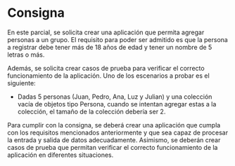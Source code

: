 # Consigna

En este parcial, se solicita crear una aplicación que permita agregar personas a un grupo. El requisito para poder ser admitido es que la persona a registrar debe tener más de 18 años de edad y tener un nombre de 5 letras o más.

Además, se solicita crear casos de prueba para verificar el correcto funcionamiento de la aplicación. Uno de los escenarios a probar es el siguiente:

- Dadas 5 personas (Juan, Pedro, Ana, Luz y Julian) y una colección vacía de objetos tipo Persona, cuando se intentan agregar estas a la colección, el tamaño de la colección debería ser 2.

Para cumplir con la consigna, se deberá crear una aplicación que cumpla con los requisitos mencionados anteriormente y que sea capaz de procesar la entrada y salida de datos adecuadamente. Asimismo, se deberán crear casos de prueba que permitan verificar el correcto funcionamiento de la aplicación en diferentes situaciones.
